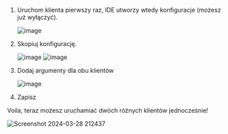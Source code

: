 1. Uruchom klienta pierwszy raz, IDE utworzy wtedy konfiguracje (możesz już wyłączyć). 
  
   ![image](https://github.com/mwiecko/leshan/assets/108219388/aab1628f-fe3b-41ac-b401-9e07f9e07054)
2. Skopiuj konfigurację.

    ![image](https://github.com/mwiecko/leshan/assets/108219388/7778ef25-a94e-42f2-b843-394c94932ef6)
    ![image](https://github.com/mwiecko/leshan/assets/108219388/ab710acc-a909-46b1-9cc1-11208de3abc5)
4. Dodaj argumenty dla obu klientów

    ![image](https://github.com/mwiecko/leshan/assets/108219388/6d0bda8d-6fe2-47b0-bd43-39f04e14004e)
6. Zapisz

Voila, teraz możesz uruchamiać dwóch różnych klientów jednocześnie!

![Screenshot 2024-03-28 212437](https://github.com/mwiecko/leshan/assets/108219388/a811b629-b111-4c75-b0b1-d502f8321104)
